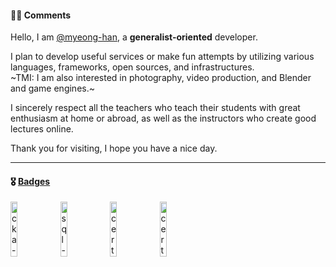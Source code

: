 #### ✍🏻 Comments
Hello, I am [@myeong-han](https://github.com/myeong-han/), a **generalist-oriented** developer.

I plan to develop useful services or make fun attempts by utilizing various languages, frameworks, open sources, and infrastructures.   
~TMI: I am also interested in photography, video production, and Blender and game engines.~

I sincerely respect all the teachers who teach their students with great enthusiasm at home or abroad, as well as the instructors who create good lectures online.

Thank you for visiting, I hope you have a nice day.

---

#### 🎖️ [Badges](https://www.credly.com/users/myeonghan-kim.f0d8163e/badges)
<!-- [![cka-certified-kubernetes-administrator](https://github.com/myeong-han/myeong-han/assets/31746222/9ac45ba1-aeb1-452e-9bf9-91445fad04e1 "CKA, ~2026-11-04")](https://www.credly.com/badges/f3a1b3f0-12c5-4f9a-ab6f-82519989700b) -->
[<img src="https://github.com/myeong-han/myeong-han/assets/31746222/9ac45ba1-aeb1-452e-9bf9-91445fad04e1" alt="cka-certified-kubernetes-administrator" width="15%">](https://www.credly.com/badges/f3a1b3f0-12c5-4f9a-ab6f-82519989700b)
<img src="https://github.com/user-attachments/assets/861dd114-8536-45e7-b3e1-d0d2973c92da" alt="sql-developer" width="15%">
<img src="https://github.com/user-attachments/assets/b42888de-a035-4cd4-ab92-ab8417e36928" alt="certified-information-process" width="15%">
<img src="https://github.com/user-attachments/assets/b5e2a8fa-b098-4fab-8f6c-6e6ed92b40ab" alt="certified-multimedia-contents-produce-specialist" width="15%">
<!-- <img src="https://github.com/user-attachments/assets/13259a68-5975-4030-b79c-fe251fe663e0" alt="certified-ceramic-crafts-accociate" width="15%" height="15%"> -->
<!-- image size: 15%,15% -->
